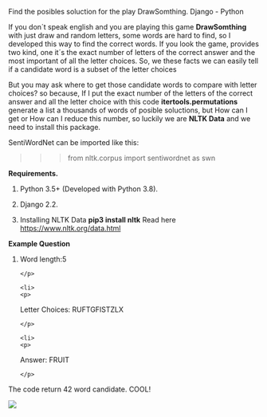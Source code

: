 Find the posibles soluction for the play DrawSomthing. Django - Python


If you don´t speak english and you are playing this game <strong>DrawSomthing</strong> with just draw and random letters, some words are hard to find, so  I developed this way to
find the correct words. If you look the game, provides two kind, one it´s the exact number of letters of the correct answer and the most important of all the letter choices. So,
we these facts we can easily tell if a candidate word is a subset of the letter choices


But you may ask where to get those candidate words to compare with letter choices? so because, If I put the exact number of the letters of the correct answer  and all the letter
choice with this code <strong>itertools.permutations</strong> generate a list a thousands of words of posible soluctions, but How can I get or How can I reduce this number,
so luckily we are <strong>NLTK Data</strong> and we need to install this package.

SentiWordNet can be imported like this:

>>> from nltk.corpus import sentiwordnet as swn


<p>
  <strong>Requirements.</strong>
</p>
<ol>
   <li>
    <p>
      Python 3.5+ (Developed with Python 3.8).
    </p>  
  </li>
  
  
   <li>
    <p>
    Django 2.2.
    </p>  
  </li>
  
 
  
   <li>
    <p>
    Installing NLTK Data <strong>pip3 install nltk</strong> Read here <a href="https://www.nltk.org/data.html">https://www.nltk.org/data.html</a>
    </p>  
  </li>
 
</ol>


<strong>Example Question</strong>
<ol>
  
  <li>
    <p>
   Word length:5

    </p>  
  </li>
  
  
    <li>
    <p>
   Letter Choices: RUFTGFISTZLX


    </p>  
  </li>
  
  
    <li>
    <p>
   Answer: FRUIT


    </p>  
  </li>
  
  
</ol>


<p>
  The code return 42 word candidate. COOL!
</p>


<img src="https://i.ibb.co/gTjGgWR/Whats-App-Image-2021-04-13-at-5-18-59-PM.jpg">


